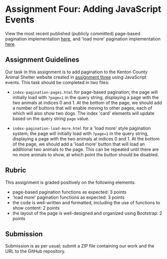 # Assignment Four: Adding JavaScript Events

View the most recent published (publicly committed) page-based pagination implementation 
[here](https://muzzarellimj.github.io/full-stack-application-development/assignment/assignment-4/index-pagination-pages.html),
and 'load more' pagination implementation 
[here](https://muzzarellimj.github.io/full-stack-application-development/assignment/assignment-4/index-pagination-load-more.html).

## Assignment Guidelines

Our task in this assignment is to add pagination to the Kenton County Animal Shelter website created in
[assignment three](https://github.com/muzzarellimj/full-stack-application-development/tree/main/assignment/assignment-3)
using JavaScript events. This task should be completed in two files:

- ``index-pagination-pages.html`` for page-based pagination; the page will initially load with ``?page=1`` in the query 
string, displaying a page with the two animals at indices 0 and 1. At the bottom of the page, we should add a number 
of buttons that will enable moving to other pages, each of which will also show two dogs. The index 'card' elements
will update based on the query string ``page`` value.

- ``index-pagination-load-more.html`` for a 'load more' style pagination system; the page will initially load with
``?page=1`` in the query string, displaying a page with the two animals at indices 0 and 1. At the bottom of the page,
we should add a 'load more' button that will load an additional two animals to the page. This can be repeated until
there are no more animals to show, at which point the button should be disabled.

## Rubric

This assignment is graded positively on the following elements:
- page-based pagination functions as expected: 3 points
- 'load more' pagination functions as expected: 3 points
- the code is well-written and formatted, including the use of functions to show content: 2 points
- the layout of the page is well-designed and organized using Bootstrap: 2 points

## Submission

Submission is as per usual; submit a ZIP file containing our work and the URL to the GitHub repository.